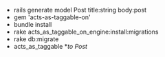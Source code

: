 * rails generate model Post title:string body:post
* gem 'acts-as-taggable-on'
* bundle install
* rake acts_as_taggable_on_engine:install:migrations
* rake db:migrate
* acts_as_taggable **to Post* 
